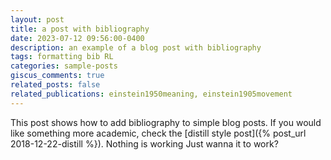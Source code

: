 ```yaml
---
layout: post
title: a post with bibliography
date: 2023-07-12 09:56:00-0400
description: an example of a blog post with bibliography
tags: formatting bib RL
categories: sample-posts
giscus_comments: true
related_posts: false
related_publications: einstein1950meaning, einstein1905movement
---
```

This post shows how to add bibliography to simple blog posts. If you would like something more academic, check the [distill style post]({% post_url 2018-12-22-distill %}). Nothing is working
Just wanna it to work?

